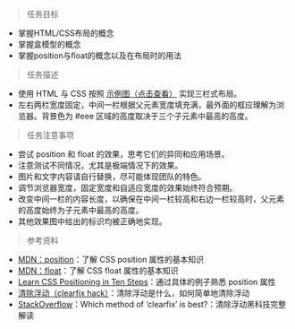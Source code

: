 >任务目标

* 掌握HTML/CSS布局的概念
* 掌握盒模型的概念
* 掌握position与float的概念以及在布局时的用法

>任务描述

* 使用 HTML 与 CSS 按照 <a href="http://7xrp04.com1.z0.glb.clouddn.com/task_1_3_1.png">示例图（点击查看）</a> 实现三栏式布局。
* 左右两栏宽度固定，中间一栏根据父元素宽度填充满，最外面的框应理解为浏览器。背景色为 #eee 区域的高度取决于三个子元素中最高的高度。

>任务注意事项

* 尝试 position 和 float 的效果，思考它们的异同和应用场景。
* 注意测试不同情况，尤其是极端情况下的效果。
* 图片和文字内容请自行替换，尽可能体现团队的特色。
* 调节浏览器宽度，固定宽度和自适应宽度的效果始终符合预期。
* 改变中间一栏的内容长度，以确保在中间一栏较高和右边一栏较高时，父元素的高度始终为子元素中最高的高度。
* 其他效果图中给出的标识均被正确地实现。

>参考资料

* <a href="https://developer.mozilla.org/zh-CN/docs/Web/CSS/position">MDN：position</a>：了解 CSS position 属性的基本知识
* <a href="https://developer.mozilla.org/en-US/docs/Web/CSS/float">MDN：float</a>：了解 CSS float 属性的基本知识
* <a href="http://www.barelyfitz.com/screencast/html-training/css/positioning/">Learn CSS Positioning in Ten Steps</a>：通过具体的例子熟悉 position 属性
* <a href="http://zh.learnlayout.com/clearfix.html">清除浮动（clearfix hack）</a>：清除浮动是什么，如何简单地清除浮动
* <a href="http://stackoverflow.com/questions/211383/which-method-of-clearfix-is-best">StackOverflow</a>：Which method of ‘clearfix’ is best?：清除浮动黑科技完整解读
